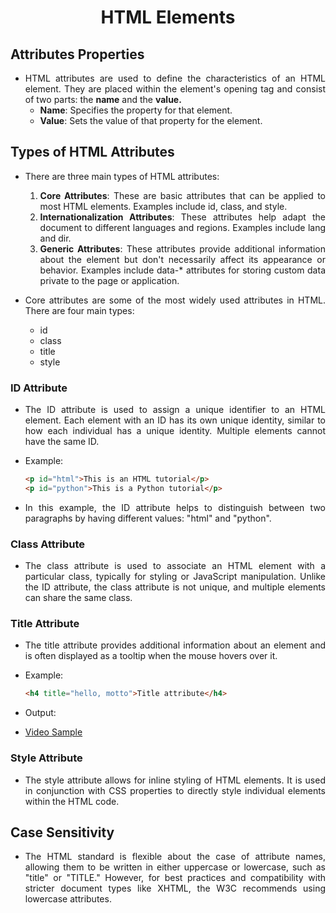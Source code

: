 <style>
    body {
        text-align: justify;
    }
</style>

<h1 style="text-align: center;">HTML Elements</h1>

## Attributes Properties

- HTML attributes are used to define the characteristics of an HTML element. They are placed within the element's opening tag and consist of two parts: the **name** and the **value.**
  - **Name**: Specifies the property for that element.
  - **Value**: Sets the value of that property for the element.

## Types of HTML Attributes

- There are three main types of HTML attributes:

  1. **Core Attributes**: These are basic attributes that can be applied to most HTML elements. Examples include id, class, and style.
  2. **Internationalization Attributes**: These attributes help adapt the document to different languages and regions. Examples include lang and dir.
  3. **Generic Attributes**: These attributes provide additional information about the element but don't necessarily affect its appearance or behavior. Examples include data-\* attributes for storing custom data private to the page or application.

- Core attributes are some of the most widely used attributes in HTML. There are four main types:
  - id
  - class
  - title
  - style

### ID Attribute

- The ID attribute is used to assign a unique identifier to an HTML element. Each element with an ID has its own unique identity, similar to how each individual has a unique identity. Multiple elements cannot have the same ID.

- Example:
  ```html
  <p id="html">This is an HTML tutorial</p>
  <p id="python">This is a Python tutorial</p>
  ```
- In this example, the ID attribute helps to distinguish between two paragraphs by having different values: "html" and "python".

### Class Attribute

- The class attribute is used to associate an HTML element with a particular class, typically for styling or JavaScript manipulation. Unlike the ID attribute, the class attribute is not unique, and multiple elements can share the same class.

### Title Attribute

- The title attribute provides additional information about an element and is often displayed as a tooltip when the mouse hovers over it.

- Example:

  ```html
  <h4 title="hello, motto">Title attribute</h4>
  ```

- Output:

- [Video Sample](./assets/tooltip-using-title.mp4S)

### Style Attribute

- The style attribute allows for inline styling of HTML elements. It is used in conjunction with CSS properties to directly style individual elements within the HTML code.

## Case Sensitivity

- The HTML standard is flexible about the case of attribute names, allowing them to be written in either uppercase or lowercase, such as "title" or "TITLE." However, for best practices and compatibility with stricter document types like XHTML, the W3C recommends using lowercase attributes.
